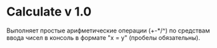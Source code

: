 # Calculate v 1.0
Выполняет простые арифметические операции (+-*/^) по средствам ввода чисел в консоль в формате "x = y" (пробелы обязательны).
